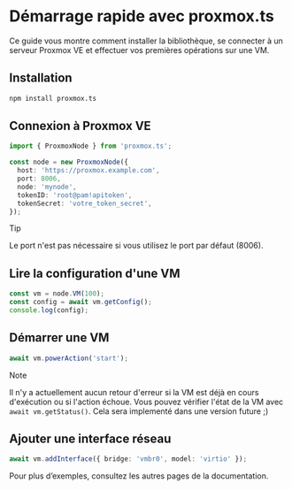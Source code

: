 # Démarrage rapide avec proxmox.ts

Ce guide vous montre comment installer la bibliothèque, se connecter à un serveur Proxmox VE et effectuer vos premières opérations sur une VM.

## Installation

```bash
npm install proxmox.ts
```

## Connexion à Proxmox VE

```typescript
import { ProxmoxNode } from 'proxmox.ts';

const node = new ProxmoxNode({
  host: 'https://proxmox.example.com',
  port: 8006,
  node: 'mynode',
  tokenID: 'root@pam!apitoken',
  tokenSecret: 'votre_token_secret',
});
```

> [!TIP]
> Le port n'est pas nécessaire si vous utilisez le port par défaut (8006).

## Lire la configuration d'une VM

```typescript
const vm = node.VM(100);
const config = await vm.getConfig();
console.log(config);
```

## Démarrer une VM

```typescript
await vm.powerAction('start');
```

> [!NOTE]
> Il n'y a actuellement aucun retour d'erreur si la VM est déjà en cours d'exécution ou si l'action échoue.
> Vous pouvez vérifier l'état de la VM avec `await vm.getStatus()`.
> Cela sera implementé dans une version future ;)

## Ajouter une interface réseau

```typescript
await vm.addInterface({ bridge: 'vmbr0', model: 'virtio' });
```

Pour plus d’exemples, consultez les autres pages de la documentation.

